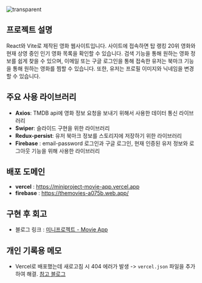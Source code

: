 ![transparent](https://capsule-render.vercel.app/api?type=transparent&fontColor=339af0&text=The%20Movies&height=130&fontSize=60)

## 프로젝트 설명
React와 Vite로 제작된 영화 웹사이트입니다. 사이트에 접속하면 탑 랭킹 20위 영화와 현재 상영 중인 인기 영화 목록을 확인할 수 있습니다. 검색 기능을 통해 원하는 영화 정보를 쉽게 찾을 수 있으며, 이메일 또는 구글 로그인을 통해 접속한 유저는 북마크 기능을 통해 원하는 영화를 찜할 수 있습니다. 또한, 유저는 프로필 이미지와 닉네임을 변경할 수 있습니다.

## 주요 사용 라이브러리
- **Axios**: TMDB api에 영화 정보 요청을 보내기 위해서 사용한 데이터 통신 라이브러리
- **Swiper**: 슬라이드 구현을 위한 라이브러리
- **Redux-persist**: 유저 북마크 정보를 스토리지에 저장하기 위한 라이브러리
- **Firebase** : email-password 로그인과 구글 로그인, 현재 인증된 유저 정보와 로그아웃 기능을 위해 사용한 라이브러리

## 배포 도메인
- **vercel** : https://miniproject-movie-app.vercel.app
- **firebase** : https://themovies-a075b.web.app/

## 구현 후 회고

- 블로그 링크 : [미니프로젝트 - Movie App](https://velog.io/@bory2321/%EB%AF%B8%EB%8B%88%ED%94%84%EB%A1%9C%EC%A0%9D%ED%8A%B8-Movie-App)

## 개인 기록용 메모
- Vercel로 배포했는데 새로고침 시 404 에러가 발생 -> `vercel.json` 파일을 추가하여 해결.  [참고 블로그](https://velog.io/@hying/Vercel-Vite-Build-Error-Vercel-Vite-%EB%B0%B0%ED%8F%AC%EC%8B%9C-%EB%9D%BC%EC%9A%B0%ED%84%B0-%EC%83%88%EB%A1%9C%EA%B3%A0%EC%B9%A8-404-%EC%97%90%EB%9F%AC) 

